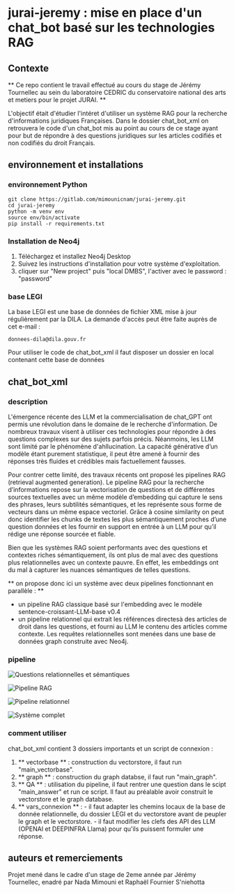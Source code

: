 # jurai-jeremy : mise en place d'un chat_bot basé sur les technologies RAG



## Contexte

** Ce repo contient le travail effectué au cours du stage de Jérémy Tournellec au sein du laboratoire CEDRIC du conservatoire national des arts et metiers pour le projet JURAI. **

L'objectif était d'étudier l'intéret d'utiliser un système RAG pour la recherche d'informations juridiques Françaises.
Dans le dossier chat_bot_xml on retrouvera le code d'un chat_bot mis au point au cours de ce stage ayant pour but de répondre à des questions juridiques sur les articles codifiés et non codifiés du droit Français.

## environnement et installations

### environnement Python

```
git clone https://gitlab.com/mimounicnam/jurai-jeremy.git
cd jurai-jeremy
python -m venv env
source env/bin/activate
pip install -r requirements.txt

```

### Installation de Neo4j 

1. Téléchargez et installez Neo4j Desktop
2. Suivez les instructions d'installation pour votre système d'exploitation.
3. cliquer sur "New project" puis "local DMBS", l'activer avec le password : "password"

### base LEGI

La base LEGI est une base de données de fichier XML mise à jour régulièrement par la DILA.
La demande d'accès peut être faite auprès de cet e-mail : 

```
donnees-dila@dila.gouv.fr
```

Pour utiliser le code de chat_bot_xml il faut disposer un dossier en local contenant cette base de données

## chat_bot_xml

### description


L'émergence récente des LLM et la commercialisation de chat_GPT ont permis une révolution dans le domaine de  le recherche d'information. De nombreux travaux visent à utiliser ces technologies pour répondre à des questions complexes sur des sujets parfois précis.
Néanmoins, les LLM sont limité par le phénomène d'ahllucination. La capacité générative d’un modèle étant purement statistique, il peut être amené à fournir des réponses très fluides et crédibles mais factuellement fausses.

Pour contrer cette limité, des travaux récents ont proposé les pipelines RAG (retrieval augmented generation).
Le pipeline RAG pour la recherche d’informations repose sur la vectorisation de questions et de différentes sources textuelles avec un même modèle d’embedding qui capture le sens des phrases, leurs subtilités sémantiques, et les représente sous forme de vecteurs dans un même espace vectoriel. Grâce à cosine similarity on peut donc identifier les chunks de textes les plus sémantiquement proches d’une question données et les fournir en support en entrée à un LLM pour qu’il rédige une réponse sourcée et fiable. 

Bien que les systèmes RAG soient performants avec des questions et contextes riches sémantiquement, ils ont plus de mal avec des questions plus relationnelles avec un contexte pauvre. En effet, les embeddings ont du mal à capturer les nuances sémantiques de telles questions.

** on propose donc ici un système avec deux pipelines fonctionnant en parallèle : **

- un pipeline RAG classique basé sur l'embedding avec le modèle sentence-croissant-LLM-base v0.4
- un pipeline relationnel qui extrait les références directesà des articles de droit dans les questions, et fourni au LLM le contenu des articles comme contexte. Les requêtes relationnelles sont menées dans une base de données graph construite avec Neo4j.



### pipeline

![Questions relationnelles et sémantiques](chat_bot_xml/images/questions.png)

![Pipeline RAG](chat_bot_xml/images/RAG2.png)

![Pipeline relationnel](chat_bot_xml/images/relational.png)

![Système complet](chat_bot_xml/images/all2.png)


### comment utiliser

chat_bot_xml contient 3 dossiers importants et un script de connexion : 

1. ** vectorbase ** : construction du vectorstore, il faut run "main_vectorbase".
2. ** graph ** : construction du graph databse, il faut run "main_graph".
3. ** QA ** : utilisation du pipeline, il faut rentrer une question dans le scipt "main_answer" et run ce script. Il faut au préalable avoir construit le vectorstore et le graph database.
4. ** vars_connexion ** : - il faut adapter les chemins locaux de la base de donnée relationnelle, du dossier LEGI et du vectorstore avant de peupler le graph et le vectorstore.
                          - il faut modifier les clefs des API des LLM (OPENAI et DEEPINFRA Llama) pour qu'ils puissent formuler une réponse.



## auteurs et remerciements


Projet mené dans le cadre d'un stage de 2eme année par Jérémy Tournellec, enadré par Nada Mimouni et Raphaël Fournier S'niehotta 


